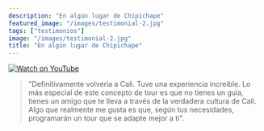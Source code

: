 ```yaml
---
description: "En algún lugar de Chipichape"
featured_image: "/images/testimonial-2.jpg"
tags: ["testimonios"]
image: "/images/testimonial-2.jpg"
title: "En algún lugar de Chipichape"
---
```


[![Watch on YouTube](/images/testimonial-2-cover.png)](../testimonial-2/testimonial-2.html)

> "Definitivamente volvería a Cali. Tuve una experiencia increíble. Lo más especial de este concepto de tour es que no tienes un guía, tienes un amigo que te lleva a través de la verdadera cultura de Cali. Algo que realmente me gusta es que, según tus necesidades, programarán un tour que se adapte mejor a ti".